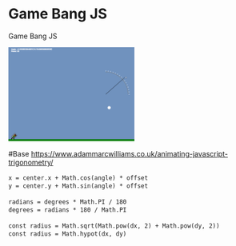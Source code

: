 # Game Bang JS
Game Bang JS

<img src="https://github.com/difusao/GameBangJS/blob/master/images/img1.png" width="50%" height="50%">

#Base
https://www.adammarcwilliams.co.uk/animating-javascript-trigonometry/

```
x = center.x + Math.cos(angle) * offset
y = center.y + Math.sin(angle) * offset

radians = degrees * Math.PI / 180
degrees = radians * 180 / Math.PI

const radius = Math.sqrt(Math.pow(dx, 2) + Math.pow(dy, 2))
const radius = Math.hypot(dx, dy)
```

